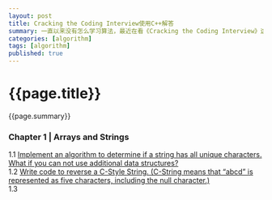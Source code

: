 ```yaml
---
layout: post
title: Cracking the Coding Interview使用C++解答
summary: 一直以来没有怎么学习算法，最近在看《Cracking the Coding Interview》这本书。里面提供150道程序员面试题目和解答，但是程序是使用Java实现的。由于平时工作中使用的是C++，于是准备用C++把书中的题目做一遍，从而加强自己的算法学习。
categories: [algorithm]
tags: [algorithm]
published: true
---
```


# {{page.title}} #
{{page.summary}}

### Chapter 1 | Arrays and Strings ###
1.1 [Implement an algorithm to determine if a string has all unique characters. What if you can not use additional data structures?](http://hahaya.github.io/2013/12/26/Cracking-the-Coding-Interview-1-1.html)    
1.2 [Write code to reverse a C-Style String. (C-String means that “abcd” is represented as five characters, including the null character.)](http://hahaya.github.io/2013/12/26/Cracking-the-Coding-Interview-1-2.html)  
1.3 